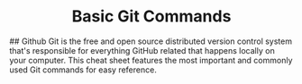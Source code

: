 <h1 align="center">
 Basic Git Commands
</h1>
## Github
Git is the free and open source distributed version control system that's responsible for everything GitHub
related that happens locally on your computer. This cheat sheet features the most important and commonly
used Git commands for easy reference.

